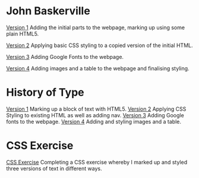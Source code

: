 John Baskerville
================
[Version 1]( https://nicolepicton.github.io/john_baskerville/baskerville-1.html)
Adding the initial parts to the webpage, marking up using some plain HTML5.

[Version 2]( https://nicolepicton.github.io/john_baskerville/baskerville-2.html)
Applying basic CSS styling to a copied version of the initial HTML.

[Version 3]( https://nicolepicton.github.io/john_baskerville/baskerville-3.html)
Adding Google Fonts to the webpage.

[Version 4]( https://nicolepicton.github.io/john_baskerville/baskerville-4.html)
Adding images and a table to the webpage and finalising styling.

History of Type
===============
[Version 1]( https://nicolepicton.github.io/john_baskerville/history-1.html)
Marking up a block of text with HTML5.
[Version 2]( https://nicolepicton.github.io/john_baskerville/history-2.html)
Applying CSS Styling to existing HTML as well as adding nav.
[Version 3]( https://nicolepicton.github.io/john_baskerville/history-3.html)
Adding Google fonts to the webpage.
[Version 4]( https://nicolepicton.github.io/john_baskerville/history-4.html)
Adding and styling images and a table.

CSS Exercise
=============

[CSS Exercise](https://nicolepicton.github.io/john_baskerville/css-exercise.html)
Completing a CSS exercise whereby I marked up and styled three versions of text in different ways.
